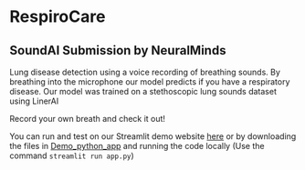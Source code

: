 # RespiroCare
## SoundAI Submission by NeuralMinds
Lung disease detection using a voice recording of breathing sounds. By breathing into the microphone our model predicts if you have a respiratory disease. Our model was trained on a stethoscopic lung sounds dataset using LinerAI

Record your own breath and check it out!

You can run and test on our Streamlit demo website [here](https://soundaineuralminds-axdaapqrdviflunycyjyzg.streamlit.app/) or by downloading the files in [Demo_python_app](https://github.com/Mohamad-Atif1/Sound_ai_neural_minds/tree/master/Demo_python_app) and running the code locally (Use the command `streamlit run app.py`)
